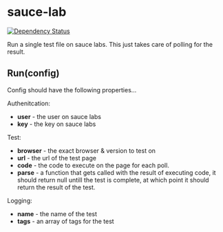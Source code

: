 # sauce-lab

[![Dependency Status](https://gemnasium.com/jepso-ci/sauce-lab.png)](https://gemnasium.com/jepso-ci/sauce-lab)

  Run a single test file on sauce labs.  This just takes care of polling for the result.

## Run(config)

Config should have the following properties...

Authenitcation:

 - **user** - the user on sauce labs
 - **key** - the key on sauce labs

Test:

 - **browser** - the exact browser & version to test on
 - **url** - the url of the test page
 - **code** - the code to execute on the page for each poll.
 - **parse** - a function that gets called with the result of executing code, it should return null untill the test is complete, at which point it should return the result of the test.

Logging:

 - **name** - the name of the test
 - **tags** - an array of tags for the test
